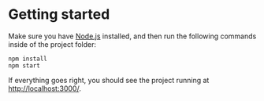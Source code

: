 # Getting started
Make sure you have [Node.js](https://nodejs.org/en/download/) installed, and then run the following commands inside of the project folder:

```
npm install
npm start
```

If everything goes right, you should see the project running at [http://localhost:3000/](http://localhost:3000/).
